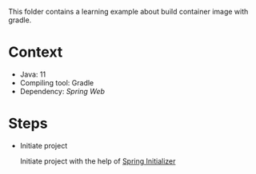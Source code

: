 This folder contains a learning example about build container image with gradle.

# Context

- Java: 11
- Compiling tool: Gradle
- Dependency: *Spring Web*

# Steps

- Initiate project 

    Initiate project with the help of [Spring Initializer](https://start.spring.io/)

